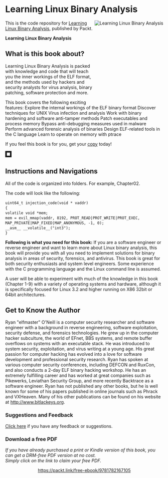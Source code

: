 # Learning Linux Binary Analysis

<a href="https://www.packtpub.com/networking-and-servers/learning-linux-binary-analysis?utm_source=github&utm_medium=repository&utm_campaign=9781782167105 "><img src="https://dz13w8afd47il.cloudfront.net/sites/default/files/imagecache/ppv4_main_book_cover/7105OS.jpg" alt="Learning Linux Binary Analysis" height="256px" align="right"></a>

This is the code repository for [Learning Linux Binary Analysis](https://www.packtpub.com/networking-and-servers/learning-linux-binary-analysis?utm_source=github&utm_medium=repository&utm_campaign=9781782167105 ), published by Packt.

**Learning Linux Binary Analysis**

## What is this book about?
Learning Linux Binary Analysis is packed with knowledge and code that will teach you the inner workings of the ELF format, and the methods used by hackers and security analysts for virus analysis, binary patching, software protection and more.

This book covers the following exciting features:
Explore the internal workings of the ELF binary format 
Discover techniques for UNIX Virus infection and analysis 
Work with binary hardening and software anti-tamper methods 
Patch executables and process memory 
Bypass anti-debugging measures used in malware 
Perform advanced forensic analysis of binaries 
Design ELF-related tools in the C language 
Learn to operate on memory with ptrace 

If you feel this book is for you, get your [copy](https://www.amazon.com/dp/1782167102) today!

<a href="https://www.packtpub.com/?utm_source=github&utm_medium=banner&utm_campaign=GitHubBanner"><img src="https://raw.githubusercontent.com/PacktPublishing/GitHub/master/GitHub.png" 
alt="https://www.packtpub.com/" border="5" /></a>

## Instructions and Navigations
All of the code is organized into folders. For example, Chapter02.

The code will look like the following:
```
uint64_t injection_code(void * vaddr)
{
volatile void *mem;
mem = evil_mmap(vaddr, 8192, PROT_READ|PROT_WRITE|PROT_EXEC, MAP_PRIVATE|MAP_FIXED|MAP_ANONYMOUS, -1, 0);
__asm__ __volatile__("int3");
}
```

**Following is what you need for this book:**
If you are a software engineer or reverse engineer and want to learn more about Linux binary analysis, this book will provide you with all you need to implement solutions for binary analysis in areas of security, forensics, and antivirus. This book is great for both security enthusiasts and system level engineers. Some experience with the C programming language and the Linux command line is assumed.

A user will be able to experiment with much of the knowledge in this book (Chapter 1-9) with a variety of operating systems and hardware, although it is specifically focused for Linux 3.2 and higher running on X86 32bit or 64bit architectures.

## Get to Know the Author
Ryan "elfmaster" O'Neill is a computer security researcher and software 
engineer with a background in reverse engineering, software exploitation, security defense, and forensics technologies. He grew up in the computer hacker subculture, the world of EFnet, BBS systems, and remote buffer overflows on systems with an executable stack. He was introduced to system security, exploitation, and virus writing at a young age. His great passion for computer hacking has evolved into a love for software development and professional security research. Ryan has spoken at various computer security conferences, including DEFCON and RuxCon, and also conducts a 2-day ELF binary hacking workshop.
He has an extremely fulfilling career and has worked at great companies such as Pikewerks, Leviathan Security Group, and more recently Backtrace as a software engineer.
Ryan has not published any other books, but he is well known for some of his 
papers published in online journals such as Phrack and VXHeaven. Many of his 
other publications can be found on his website at http://www.bitlackeys.org.

### Suggestions and Feedback
[Click here](https://docs.google.com/forms/d/e/1FAIpQLSdy7dATC6QmEL81FIUuymZ0Wy9vH1jHkvpY57OiMeKGqib_Ow/viewform) if you have any feedback or suggestions.


### Download a free PDF

 <i>If you have already purchased a print or Kindle version of this book, you can get a DRM-free PDF version at no cost.<br>Simply click on the link to claim your free PDF.</i>
<p align="center"> <a href="https://packt.link/free-ebook/9781782167105">https://packt.link/free-ebook/9781782167105 </a> </p>